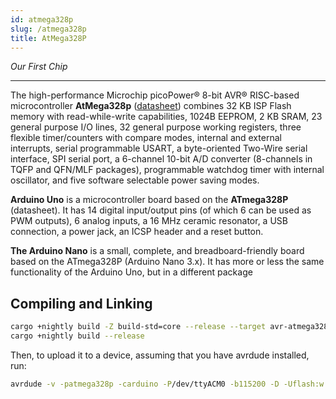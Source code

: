```yaml
---
id: atmega328p
slug: /atmega328p
title: AtMega328P
---
```


_Our First Chip_

----

The high-performance Microchip picoPower® 8-bit AVR® RISC-based microcontroller **AtMega328p** ([datasheet](http://ww1.microchip.com/downloads/en/DeviceDoc/Atmel-7810-Automotive-Microcontrollers-ATmega328P_Datasheet.pdf))
combines 32 KB ISP Flash memory with read-while-write capabilities, 1024B
EEPROM, 2 KB SRAM, 23 general purpose I/O lines, 32 general purpose working
registers, three flexible timer/counters with compare modes, internal and
external interrupts, serial programmable USART, a byte-oriented Two-Wire serial
interface, SPI serial port, a 6-channel 10-bit A/D converter (8-channels in TQFP
and QFN/MLF packages), programmable watchdog timer with internal oscillator, and
five software selectable power saving modes.

**Arduino Uno** is a microcontroller board based on the **ATmega328P** (datasheet). It
has 14 digital input/output pins (of which 6 can be used as PWM outputs), 6
analog inputs, a 16 MHz ceramic resonator, a USB connection, a power jack, an
ICSP header and a reset button.

**The Arduino Nano** is a small, complete, and breadboard-friendly board based on
the ATmega328P (Arduino Nano 3.x). It has more or less the same functionality of
the Arduino Uno, but in a different package

## Compiling and Linking

```bash
cargo +nightly build -Z build-std=core --release --target avr-atmega328p.json
cargo +nightly build --release
```

Then, to upload it to a device, assuming that you have avrdude installed, run:

```bash
avrdude -v -patmega328p -carduino -P/dev/ttyACM0 -b115200 -D -Uflash:w:target/avr-atmega328p/release/examples/serial.elf:e
```
